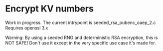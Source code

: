 # Encrypt KV numbers
Work in progress. The current intrypoint is seeded_rsa_pubenc_oaep_2.c
Requires openssl 3.x

Warning: By using a seeded RNG and deterministic RSA encryption, this is NOT SAFE! Don't use it except in the very specific use case it's made for.
